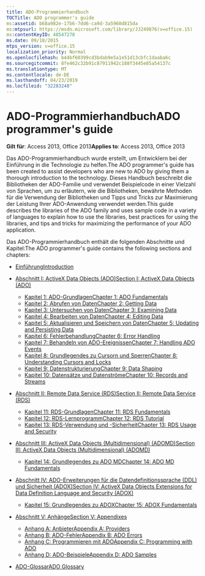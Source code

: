 ```yaml
---
title: ADO-Programmierhandbuch
TOCTitle: ADO programmer's guide
ms:assetid: b68a982e-17b6-7dd6-ca9d-3a5960d815da
ms:mtpsurl: https://msdn.microsoft.com/library/JJ249876(v=office.15)
ms:contentKeyID: 48547278
ms.date: 09/18/2015
mtps_version: v=office.15
localization_priority: Normal
ms.openlocfilehash: b44bf60399cd3bdab9e5a1e51d13cbfc1daaba6c
ms.sourcegitcommit: 8fe462c32b91c87911942c188f3445e85a54137c
ms.translationtype: MT
ms.contentlocale: de-DE
ms.lasthandoff: 04/23/2019
ms.locfileid: "32283240"
---
```

# <a name="ado-programmers-guide"></a><span data-ttu-id="cc8f8-102">ADO-Programmierhandbuch</span><span class="sxs-lookup"><span data-stu-id="cc8f8-102">ADO programmer's guide</span></span>

<span data-ttu-id="cc8f8-103">**Gilt für**: Access 2013, Office 2013</span><span class="sxs-lookup"><span data-stu-id="cc8f8-103">**Applies to**: Access 2013, Office 2013</span></span>

<span data-ttu-id="cc8f8-104">Das ADO-Programmierhandbuch wurde erstellt, um Entwicklern bei der Einführung in die Technologie zu helfen.</span><span class="sxs-lookup"><span data-stu-id="cc8f8-104">The ADO programmer's guide has been created to assist developers who are new to ADO by giving them a thorough introduction to the technology.</span></span> <span data-ttu-id="cc8f8-105">Dieses Handbuch beschreibt die Bibliotheken der ADO-Familie und verwendet Beispielcode in einer Vielzahl von Sprachen, um zu erläutern, wie die Bibliotheken, bewährte Methoden für die Verwendung der Bibliotheken und Tipps und Tricks zur Maximierung der Leistung Ihrer ADO-Anwendung verwendet werden.</span><span class="sxs-lookup"><span data-stu-id="cc8f8-105">This guide describes the libraries of the ADO family and uses sample code in a variety of languages to explain how to use the libraries, best practices for using the libraries, and tips and tricks for maximizing the performance of your ADO application.</span></span>

<span data-ttu-id="cc8f8-106">Das ADO-Programmierhandbuch enthält die folgenden Abschnitte und Kapitel:</span><span class="sxs-lookup"><span data-stu-id="cc8f8-106">The ADO programmer's guide contains the following sections and chapters:</span></span>

- [<span data-ttu-id="cc8f8-107">Einführung</span><span class="sxs-lookup"><span data-stu-id="cc8f8-107">Introduction</span></span>](introduction-to-ado-programming.md)
  
- [<span data-ttu-id="cc8f8-108">Abschnitt I: ActiveX Data Objects (ADO)</span><span class="sxs-lookup"><span data-stu-id="cc8f8-108">Section I: ActiveX Data Objects (ADO)</span></span>](section-i-activex-data-objects.md)
    
    - [<span data-ttu-id="cc8f8-109">Kapitel 1: ADO-Grundlagen</span><span class="sxs-lookup"><span data-stu-id="cc8f8-109">Chapter 1: ADO Fundamentals</span></span>](chapter-1-ado-fundamentals.md)
    - [<span data-ttu-id="cc8f8-110">Kapitel 2: Abrufen von Daten</span><span class="sxs-lookup"><span data-stu-id="cc8f8-110">Chapter 2: Getting Data</span></span>](chapter-2-getting-data.md)
    - [<span data-ttu-id="cc8f8-111">Kapitel 3: Untersuchen von Daten</span><span class="sxs-lookup"><span data-stu-id="cc8f8-111">Chapter 3: Examining Data</span></span>](chapter-3-examining-data.md)
    - [<span data-ttu-id="cc8f8-112">Kapitel 4: Bearbeiten von Daten</span><span class="sxs-lookup"><span data-stu-id="cc8f8-112">Chapter 4: Editing Data</span></span>](chapter-4-editing-data.md)
    - [<span data-ttu-id="cc8f8-113">Kapitel 5: Aktualisieren und Speichern von Daten</span><span class="sxs-lookup"><span data-stu-id="cc8f8-113">Chapter 5: Updating and Persisting Data</span></span>](chapter-5-updating-and-persisting-data.md)
    - [<span data-ttu-id="cc8f8-114">Kapitel 6: Fehlerbehandlung</span><span class="sxs-lookup"><span data-stu-id="cc8f8-114">Chapter 6: Error Handling</span></span>](chapter-6-error-handling.md)
    - [<span data-ttu-id="cc8f8-115">Kapitel 7: Behandeln von ADO-Ereignissen</span><span class="sxs-lookup"><span data-stu-id="cc8f8-115">Chapter 7: Handling ADO Events</span></span>](chapter-7-handling-ado-events.md)
    - [<span data-ttu-id="cc8f8-116">Kapitel 8: Grundlegendes zu Cursorn und Sperren</span><span class="sxs-lookup"><span data-stu-id="cc8f8-116">Chapter 8: Understanding Cursors and Locks</span></span>](chapter-8-understanding-cursors-and-locks.md)
    - [<span data-ttu-id="cc8f8-117">Kapitel 9: Datenstrukturierung</span><span class="sxs-lookup"><span data-stu-id="cc8f8-117">Chapter 9: Data Shaping</span></span>](chapter-9-data-shaping.md)
    - [<span data-ttu-id="cc8f8-118">Kapitel 10: Datensätze und Datenströme</span><span class="sxs-lookup"><span data-stu-id="cc8f8-118">Chapter 10: Records and Streams</span></span>](chapter-10-records-and-streams.md)

- [<span data-ttu-id="cc8f8-119">Abschnitt II: Remote Data Service (RDS)</span><span class="sxs-lookup"><span data-stu-id="cc8f8-119">Section II: Remote Data Service (RDS)</span></span>](section-ii-remote-data-service.md)
    
    - [<span data-ttu-id="cc8f8-120">Kapitel 11: RDS-Grundlagen</span><span class="sxs-lookup"><span data-stu-id="cc8f8-120">Chapter 11: RDS Fundamentals</span></span>](chapter-11-rds-fundamentals.md)
    - [<span data-ttu-id="cc8f8-121">Kapitel 12: RDS-Lernprogramm</span><span class="sxs-lookup"><span data-stu-id="cc8f8-121">Chapter 12: RDS Tutorial</span></span>](chapter-12-rds-tutorial.md)
    - [<span data-ttu-id="cc8f8-122">Kapitel 13: RDS-Verwendung und -Sicherheit</span><span class="sxs-lookup"><span data-stu-id="cc8f8-122">Chapter 13: RDS Usage and Security</span></span>](chapter-13-rds-usage-and-security.md)

- [<span data-ttu-id="cc8f8-123">Abschnitt III: ActiveX Data Objects (Multidimensional) (ADOMD)</span><span class="sxs-lookup"><span data-stu-id="cc8f8-123">Section III: ActiveX Data Objects (Multidimensional) (ADOMD)</span></span>](section-iii-ado-multidimensional-ado-md.md)
    
    - [<span data-ttu-id="cc8f8-124">Kapitel 14: Grundlegendes zu ADO MD</span><span class="sxs-lookup"><span data-stu-id="cc8f8-124">Chapter 14: ADO MD Fundamentals</span></span>](chapter-14-ado-md-fundamentals.md)

- [<span data-ttu-id="cc8f8-125">Abschnitt IV: ADO-Erweiterungen für die Datendefinitionssprache (DDL) und Sicherheit (ADOX)</span><span class="sxs-lookup"><span data-stu-id="cc8f8-125">Section IV: ActiveX Data Objects Extensions for Data Definition Language and Security (ADOX)</span></span>](section-iv-ado-extensions-for-data-definition-language-and-security-adox.md)
    
    - [<span data-ttu-id="cc8f8-126">Kapitel 15: Grundlegendes zu ADOX</span><span class="sxs-lookup"><span data-stu-id="cc8f8-126">Chapter 15: ADOX Fundamentals</span></span>](chapter-15-adox-fundamentals.md)

- [<span data-ttu-id="cc8f8-127">Abschnitt V: Anhänge</span><span class="sxs-lookup"><span data-stu-id="cc8f8-127">Section V: Appendixes</span></span>](section-v-appendixes.md)
    
    - [<span data-ttu-id="cc8f8-128">Anhang A: Anbieter</span><span class="sxs-lookup"><span data-stu-id="cc8f8-128">Appendix A: Providers</span></span>](appendix-a-providers.md)
    - [<span data-ttu-id="cc8f8-129">Anhang B: ADO-Fehler</span><span class="sxs-lookup"><span data-stu-id="cc8f8-129">Appendix B: ADO Errors</span></span>](appendix-b-ado-errors.md)
    - [<span data-ttu-id="cc8f8-130">Anhang C: Programmieren mit ADO</span><span class="sxs-lookup"><span data-stu-id="cc8f8-130">Appendix C: Programming with ADO</span></span>](appendix-c-programming-with-ado.md)
    - [<span data-ttu-id="cc8f8-131">Anhang D: ADO-Beispiele</span><span class="sxs-lookup"><span data-stu-id="cc8f8-131">Appendix D: ADO Samples</span></span>](appendix-d-ado-samples.md)

- [<span data-ttu-id="cc8f8-132">ADO-Glossar</span><span class="sxs-lookup"><span data-stu-id="cc8f8-132">ADO Glossary</span></span>](ado-glossary.md)

